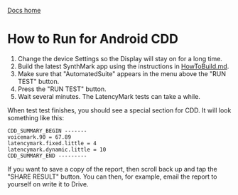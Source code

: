 [Docs home](docs/README.md)

# How to Run for Android CDD

1. Change the device Settings so the Display will stay on for a long time.
1. Build the latest SynthMark app using the instructions in [HowToBuild.md](docs/HowToBuild.md).
1. Make sure that "AutomatedSuite" appears in the menu above the "RUN TEST" button.
1. Press the "RUN TEST" button.
1. Wait several minutes. The LatencyMark tests can take a while.

When test test finishes, you should see a special section for CDD. It will look something like this:

    CDD_SUMMARY_BEGIN -------
    voicemark.90 = 67.89
    latencymark.fixed.little = 4
    latencymark.dynamic.little = 10
    CDD_SUMMARY_END ---------
    
If you want to save a copy of the report, then scroll back up and tap the "SHARE RESULT" button.
You can then, for example, email the report to yourself on write it to Drive.
